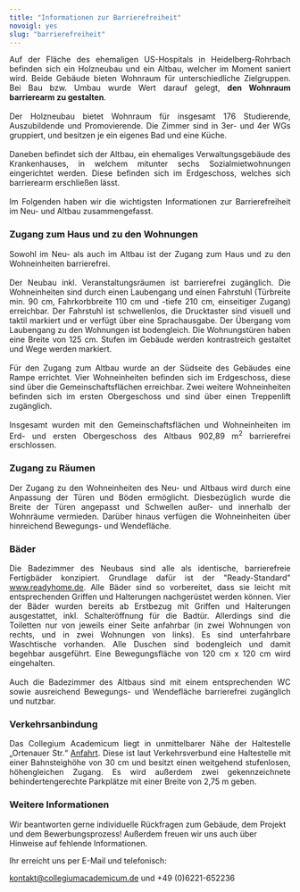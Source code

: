 ```yaml
---
title: "Informationen zur Barrierefreiheit"
novoigl: yes
slug: "barrierefreiheit"
---
```


<p style="text-align:justify">
Auf der Fläche des ehemaligen US-Hospitals in Heidelberg-Rohrbach befinden sich ein Holzneubau und ein Altbau,
welcher im Moment saniert wird. Beide Gebäude bieten Wohnraum für unterschiedliche Zielgruppen.
Bei Bau bzw. Umbau wurde Wert darauf gelegt, <b>den Wohnraum barrierearm zu gestalten</b>.
<br><br>
Der Holzneubau bietet Wohnraum für insgesamt 176 Studierende, Auszubildende und Promovierende.
Die Zimmer sind in 3er- und 4er WGs gruppiert, und besitzen je ein eigenes Bad und eine Küche.
<br><br>
Daneben befindet sich der Altbau, ein ehemaliges Verwaltungsgebäude des Krankenhauses, in welchem mitunter sechs
Sozialmietwohnungen eingerichtet werden. Diese befinden sich im Erdgeschoss, welches sich barrierearm erschließen lässt.
<br><br>
Im Folgenden haben wir die wichtigsten Informationen zur Barrierefreiheit im Neu- und Altbau zusammengefasst.
</p>

### Zugang zum Haus und zu den Wohnungen

<p style="text-align:justify">
Sowohl im Neu- als auch im Altbau ist der Zugang zum Haus und zu den Wohneinheiten barrierefrei.
<br><br>
Der Neubau inkl. Veranstaltungsräumen ist barrierefrei zugänglich.
Die Wohneinheiten sind durch einen Laubengang und einen Fahrstuhl (Türbreite min. 90 cm, Fahrkorbbreite 110 cm und -tiefe 210 cm, einseitiger Zugang) erreichbar.
Der Fahrstuhl ist schwellenlos, die Drucktaster sind visuell und taktil markiert und er verfügt über eine Sprachausgabe.
Der Übergang vom Laubengang zu den Wohnungen ist bodengleich.
Die Wohnungstüren haben eine Breite von 125 cm. Stufen im Gebäude werden kontrastreich gestaltet und Wege werden markiert.
<br><br>
Für den Zugang zum Altbau wurde an der Südseite des Gebäudes eine Rampe errichtet.
<!-- Barrierefreie Wohneinheiten im Altbau befinden sich sowohl im Erd- als auch im ersten Obergeschoss. -->
Vier Wohneinheiten befinden sich im Erdgeschoss, diese sind über die Gemeinschaftsflächen erreichbar.
Zwei weitere Wohneinheiten befinden sich im ersten Obergeschoss und sind über einen Treppenlift zugänglich.
<br><br>
Insgesamt wurden mit den Gemeinschaftsflächen und Wohneinheiten im Erd- und ersten Obergeschoss
des Altbaus 902,89 m<sup>2</sup> barrierefrei erschlossen.
</p>

### Zugang zu Räumen
<p style="text-align:justify">
Der Zugang zu den Wohneinheiten des Neu- und Altbaus wird durch eine Anpassung der Türen und Böden ermöglicht.
Diesbezüglich wurde die Breite der Türen angepasst und Schwellen außer- und innerhalb der Wohnräume vermieden.
Darüber hinaus verfügen die Wohneinheiten über hinreichend Bewegungs- und Wendefläche.
</p>

### Bäder
<p style="text-align:justify">
Die Badezimmer des Neubaus sind alle als identische, barrierefreie Fertigbäder konzipiert.
Grundlage dafür ist der "Ready-Standard" <a href="https://www.readyhome.de/">www.readyhome.de</a>.
Alle Bäder sind so vorbereitet, dass sie leicht mit entsprechenden Griffen und Halterungen nachgerüstet werden können.
Vier der Bäder wurden bereits ab Erstbezug mit Griffen und Halterungen ausgestattet, inkl. Schalteröffnung für die
Badtür. Allerdings sind die Toiletten nur von jeweils einer Seite anfahrbar (in zwei Wohnungen von rechts, und in zwei
Wohnungen von links).
Es sind unterfahrbare Waschtische vorhanden. Alle Duschen sind bodengleich und damit begehbar ausgeführt.
Eine Bewegungsfläche von 120 cm x 120 cm wird eingehalten.
<br><br>
Auch die Badezimmer des Altbaus sind mit einem entsprechenden WC sowie ausreichend Bewegungs- und Wendefläche
barrierefrei zugänglich und nutzbar.
</p>

### Verkehrsanbindung

<p style="text-align:justify">
Das Collegium Academicum liegt in unmittelbarer Nähe der Haltestelle „Ortenauer Str.“ <a href="/anfahrt">Anfahrt</a>.
Diese ist laut Verkehrsverbund eine Haltestelle mit einer Bahnsteighöhe von 30 cm und besitzt einen weitgehend
stufenlosen, höhengleichen Zugang. Es wird außerdem zwei gekennzeichnete behindertengerechte Parkplätze mit einer Breite
von 2,75 m geben.
</p>

### Weitere Informationen

Wir beantworten gerne individuelle Rückfragen zum Gebäude, dem Projekt und dem Bewerbungsprozess!
Außerdem freuen wir uns auch über Hinweise auf fehlende Informationen.

Ihr erreicht uns per E-Mail und telefonisch:

kontakt@collegiumacademicum.de und +49 (0)6221-652236
